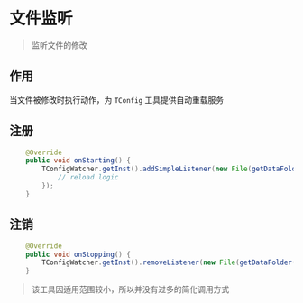 # 文件监听
> 监听文件的修改

## 作用
当文件被修改时执行动作，为 ``TConfig`` 工具提供自动重载服务

## 注册
```java
    @Override
    public void onStarting() {
        TConfigWatcher.getInst().addSimpleListener(new File(getDataFolder(), "config.yml"), () -> {
            // reload logic
        });
    }
```

## 注销
```java
    @Override
    public void onStopping() {
        TConfigWatcher.getInst().removeListener(new File(getDataFolder(), "config.yml"));
    }
```

> 该工具因适用范围较小，所以并没有过多的简化调用方式

